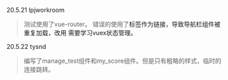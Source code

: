 20.5.21 lpjworkroom
>测试使用了vue-router。
>错误的使用了<a>标签作为链接，导致导航栏组件被重复加载，改用<router-link :to="">
>需要学习vuex状态管理。
>

20.5.22 tysnd

>编写了manage_test组件和my_score组件。但是只有粗略的样式，临时的连接跳转。